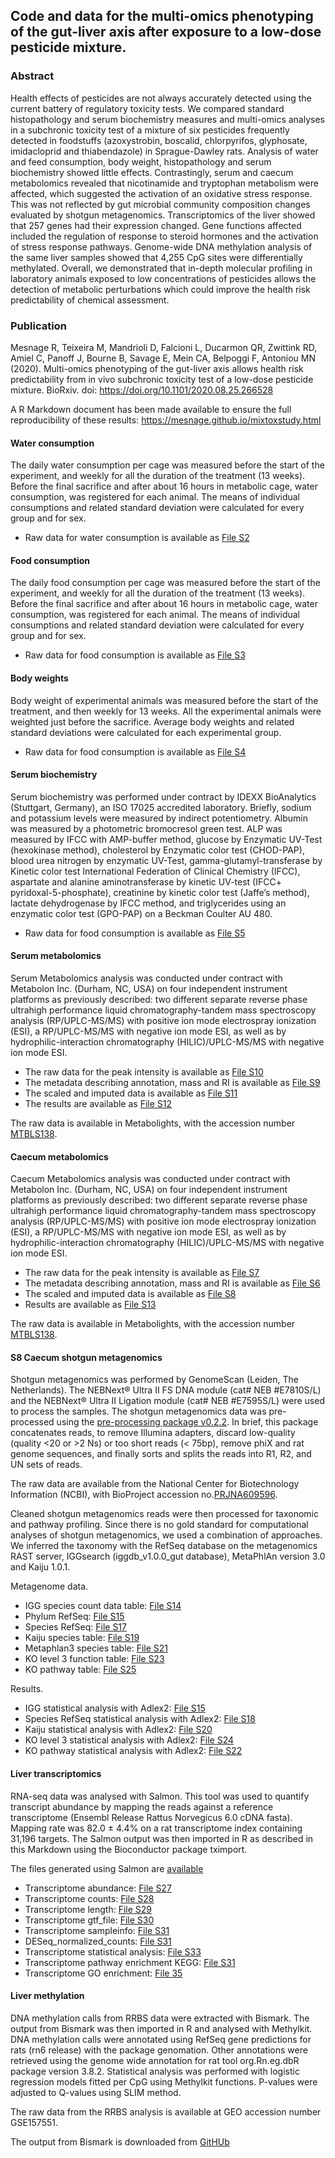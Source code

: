 ## Code and data for the multi-omics phenotyping of the gut-liver axis after exposure to a low-dose pesticide mixture.

### Abstract
Health effects of pesticides are not always accurately detected using the current battery of regulatory toxicity tests. We compared standard histopathology and serum biochemistry measures and multi-omics analyses in a subchronic toxicity test of a mixture of six pesticides frequently detected in foodstuffs (azoxystrobin, boscalid, chlorpyrifos, glyphosate, imidacloprid and thiabendazole) in Sprague-Dawley rats. Analysis of water and feed consumption, body weight, histopathology and serum biochemistry showed little effects. Contrastingly, serum and caecum metabolomics revealed that nicotinamide and tryptophan metabolism were affected, which suggested the activation of an oxidative stress response. This was not reflected by gut microbial community composition changes evaluated by shotgun metagenomics. Transcriptomics of the liver showed that 257 genes had their expression changed. Gene functions affected included the regulation of response to steroid hormones and the activation of stress response pathways. Genome-wide DNA methylation analysis of the same liver samples showed that 4,255 CpG sites were differentially methylated. Overall, we demonstrated that in-depth molecular profiling in laboratory animals exposed to low concentrations of pesticides allows the detection of metabolic perturbations which could improve the health risk predictability of chemical assessment.

### Publication
Mesnage R, Teixeira M, Mandrioli D, Falcioni L, Ducarmon QR, Zwittink RD, Amiel C, Panoff J, Bourne B, Savage E, Mein CA, Belpoggi F, Antoniou MN (2020). Multi-omics phenotyping of the gut-liver axis allows health risk predictability from in vivo subchronic toxicity test of a low-dose pesticide mixture. BioRxiv. doi: https://doi.org/10.1101/2020.08.25.266528

A R Markdown document has been made available to ensure the full reproducibility of these results: https://mesnage.github.io/mixtoxstudy.html 

#### Water consumption	

The daily water consumption per cage was measured before the start of the experiment, and weekly for all the duration of the treatment (13 weeks). Before the final sacrifice and after about 16 hours in metabolic cage, water consumption, was registered for each animal. The means of individual consumptions and related standard deviation were calculated for every group and for sex.

- Raw data for water consumption is available as [File S2](https://github.com/mesnage/MixtureTox/blob/main/mixture_S02.csv) 

#### Food consumption

The daily food consumption per cage was measured before the start of the experiment, and weekly for all the duration of the treatment (13 weeks). Before the final sacrifice and after about 16 hours in metabolic cage, water consumption, was registered for each animal. The means of individual consumptions and related standard deviation were calculated for every group and for sex.

- Raw data for food consumption is available as [File S3](https://github.com/mesnage/MixtureTox/blob/main/mixture_S03.csv) 

#### Body weights

Body weight of experimental animals was measured before the start of the treatment, and then weekly for 13 weeks. All the experimental animals were weighted just before the sacrifice. Average body weights and related standard deviations were calculated for each experimental group.

- Raw data for food consumption is available as [File S4](https://github.com/mesnage/MixtureTox/blob/main/mixture_S04.csv) 

#### Serum biochemistry
Serum biochemistry was performed under contract by IDEXX BioAnalytics (Stuttgart, Germany), an ISO 17025 accredited laboratory. Briefly, sodium and potassium levels were measured by indirect potentiometry. Albumin was measured by a photometric bromocresol green test. ALP was measured by IFCC with AMP-buffer method, glucose by Enzymatic UV-Test (hexokinase method), cholesterol by Enzymatic color test (CHOD-PAP), blood urea nitrogen by enzymatic UV-Test, gamma-glutamyl-transferase by Kinetic color test International Federation of Clinical Chemistry (IFCC), aspartate and alanine aminotransferase by kinetic UV-test (IFCC+ pyridoxal-5-phosphate), creatinine by kinetic color test (Jaffe’s method), lactate dehydrogenase by IFCC method, and triglycerides using an enzymatic color test (GPO-PAP) on a Beckman Coulter AU 480.

- Raw data for food consumption is available as [File S5](https://github.com/mesnage/MixtureTox/blob/main/mixture_S05.csv) 

#### Serum metabolomics

Serum Metabolomics analysis was conducted under contract with Metabolon Inc. (Durham, NC, USA) on four independent instrument platforms as previously described: two different separate reverse phase ultrahigh performance liquid chromatography-tandem mass spectroscopy analysis (RP/UPLC-MS/MS) with positive ion mode electrospray ionization (ESI), a RP/UPLC-MS/MS with negative ion mode ESI, as well as by hydrophilic-interaction chromatography (HILIC)/UPLC-MS/MS with negative ion mode ESI.

- The raw data for the peak intensity is available as [File S10](https://github.com/mesnage/MixtureTox/blob/main/mixture_S10.csv)  
- The metadata describing annotation, mass and RI is available as [File S9](https://github.com/mesnage/MixtureTox/blob/main/mixture_S09.csv) 
- The scaled and imputed data is available as [File S11](https://github.com/mesnage/MixtureTox/blob/main/mixture_S11.csv) 
- The results are available as [File S12](https://github.com/mesnage/MixtureTox/blob/main/mixture_S12.csv) 

The raw data is available in Metabolights, with the accession number [MTBLS138](https://www.ebi.ac.uk/metabolights/MTBLS138).

#### Caecum metabolomics

Caecum Metabolomics analysis was conducted under contract with Metabolon Inc. (Durham, NC, USA) on four independent instrument platforms as previously described: two different separate reverse phase ultrahigh performance liquid chromatography-tandem mass spectroscopy analysis (RP/UPLC-MS/MS) with positive ion mode electrospray ionization (ESI), a RP/UPLC-MS/MS with negative ion mode ESI, as well as by hydrophilic-interaction chromatography (HILIC)/UPLC-MS/MS with negative ion mode ESI.

- The raw data for the peak intensity is available as [File S7](https://github.com/mesnage/MixtureTox/blob/main/mixture_S07.csv)
- The metadata describing annotation, mass and RI is available as [File S6](https://github.com/mesnage/MixtureTox/blob/main/mixture_S06.csv)
- The scaled and imputed data is available as [File S8](https://github.com/mesnage/MixtureTox/blob/main/mixture_S08.csv)
- Results are available as [File S13](https://github.com/mesnage/MixtureTox/blob/main/mixture_S13.csv)

The raw data is available in Metabolights, with the accession number [MTBLS138](https://www.ebi.ac.uk/metabolights/MTBLS138).

#### S8	Caecum shotgun metagenomics
Shotgun metagenomics was performed by GenomeScan (Leiden, The Netherlands). The NEBNext® Ultra II FS DNA module (cat# NEB #E7810S/L) and the NEBNext® Ultra II Ligation module (cat# NEB #E7595S/L) were used to process the samples. The shotgun metagenomics data was pre-processed using the [pre-processing package v0.2.2](https://anaconda.org/fasnicar/preprocessing). In brief, this package concatenates reads, to remove Illumina adapters, discard low-quality (quality <20 or >2 Ns) or too short reads (< 75bp), remove phiX and rat genome sequences, and finally sorts and splits the reads into R1, R2, and UN sets of reads.

The raw data are available from the National Center for Biotechnology Information (NCBI), with BioProject accession no.[PRJNA609596](https://www.ncbi.nlm.nih.gov/bioproject/PRJNA609596). 

Cleaned shotgun metagenomics reads were then processed for taxonomic and pathway profiling. Since there is no gold standard for computational analyses of shotgun metagenomics, we used a combination of approaches. We inferred the taxonomy with the RefSeq database on the metagenomics RAST server, IGGsearch (iggdb_v1.0.0_gut database), MetaPhlAn version 3.0 and Kaiju 1.0.1.

Metagenome data.
- IGG species count data table: [File S14](https://github.com/mesnage/MixtureTox/blob/main/mixture_S14.csv)
- Phylum RefSeq: [File S15](https://github.com/mesnage/MixtureTox/blob/main/mixture_S16.csv)
- Species RefSeq: [File S17](https://github.com/mesnage/MixtureTox/blob/main/mixture_S17.csv)
- Kaiju species table: [File S19](https://github.com/mesnage/MixtureTox/blob/main/mixture_S19.csv)
- Metaphlan3 species table: [File S21](https://github.com/mesnage/MixtureTox/blob/main/mixture_S21.csv)
- KO level 3 function table: [File S23](https://github.com/mesnage/MixtureTox/blob/main/mixture_S23.csv)
- KO pathway table: [File S25](https://github.com/mesnage/MixtureTox/blob/main/mixture_S25.csv)

Results.
- IGG statistical analysis with Adlex2: [File S15](https://github.com/mesnage/MixtureTox/blob/main/mixture_S13.csv)
- Species RefSeq statistical analysis with Adlex2: [File S18](https://github.com/mesnage/MixtureTox/blob/main/mixture_S18.csv)
- Kaiju statistical analysis with Adlex2: [File S20](https://github.com/mesnage/MixtureTox/blob/main/mixture_S20.csv)
- KO level 3 statistical analysis with Adlex2: [File S24](https://github.com/mesnage/MixtureTox/blob/main/mixture_S24.csv)
- KO pathway statistical analysis with Adlex2: [File S22](https://github.com/mesnage/MixtureTox/blob/main/mixture_S22.csv)


#### Liver transcriptomics
RNA-seq data was analysed with Salmon. This tool was used to quantify transcript abundance by mapping the reads against a reference transcriptome (Ensembl Release Rattus Norvegicus 6.0 cDNA fasta). Mapping rate was 82.0 ± 4.4% on a rat transcriptome index containing 31,196 targets. The Salmon output was then imported in R as described in this Markdown using the Bioconductor package tximport.

The files generated using Salmon are [available](https://github.com/mesnage/MixtureTox/tree/main/transcriptome/)

- Transcriptome abundance: [File S27](https://github.com/mesnage/MixtureTox/blob/main/mixture_S27.csv)
- Transcriptome counts: [File S28](https://github.com/mesnage/MixtureTox/blob/main/mixture_S28.csv)
- Transcriptome length: [File S29](https://github.com/mesnage/MixtureTox/blob/main/mixture_S29.csv)
- Transcriptome gtf_file: [File S30](https://github.com/mesnage/MixtureTox/blob/main/mixture_S30.csv)
- Transcriptome sampleinfo: [File S31](https://github.com/mesnage/MixtureTox/blob/main/mixture_S31.csv)
- DESeq_normalized_counts: [File S31](https://github.com/mesnage/MixtureTox/blob/main/mixture_S32.csv)
- Transcriptome statistical analysis: [File S33](https://github.com/mesnage/MixtureTox/blob/main/mixture_S33.csv)
- Transcriptome pathway enrichment KEGG: [File S31](https://github.com/mesnage/MixtureTox/blob/main/mixture_S34.csv)
- Transcriptome GO enrichment: [File 35](https://github.com/mesnage/MixtureTox/blob/main/mixture_S35.csv)

#### Liver methylation
DNA methylation calls from RRBS data were extracted with Bismark. The output from Bismark was then imported in R and analysed with Methylkit. DNA methylation calls were annotated using RefSeq gene predictions for rats (rn6 release) with the package genomation. Other annotations were retrieved using the genome wide annotation for rat tool org.Rn.eg.dbR package version 3.8.2. Statistical analysis was performed with logistic regression models fitted per CpG using Methylkit functions. P-values were adjusted to Q-values using SLIM method.

The raw data from the RRBS analysis is available at GEO accession number GSE157551.

The output from Bismark is downloaded from [GitHUb](https://github.com/mesnage/MixtureTox/tree/main/methylation) 


